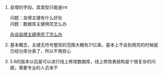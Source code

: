 1. 自增的字段，其类型只能是int

    问题：自增主键有什么好处  
    问题：数据库主键用完怎么办


    [杂谈自增主键用完了怎么办](https://www.cnblogs.com/rjzheng/p/10669043.html)

1. 基本概念，主键无符号整型的范围大概有21亿条，基本上不会到用完的时候就已经分库分表了，所以不用担心

2. 5.6的版本以后是可以进行线上修改数据库，线上修改表结构是个很复杂的问题，需要专业的人员来干
